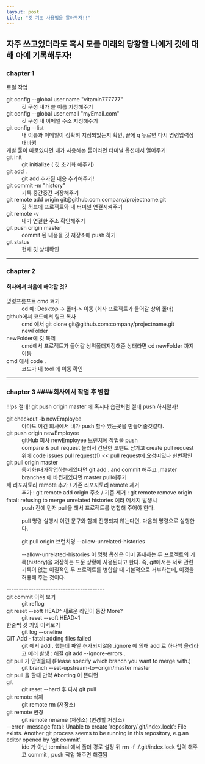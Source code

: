 ```yaml
---
layout: post
title: "깃 기초 사용법을 알아두자!!"
---
```


<h2>자주 쓰고있더라도 혹시 모를 미래의 당황할 나에게 깃에 대해 아예 기록해두자!</h2>

<h3>chapter 1</h2>
<p>로컬 작업</p>

<dl>
  <dt>
    git config --global user.name "vitamin777777"
  </dt>
  <dd>
    깃 구성 내가 쓸 이름 지정해주기
  </dd>
  <dt>
    git config --global user.email "myEmail.com"
  </dt>
  <dd>
    깃 구성 내 이메일 주소 지정해주기
  </dd>
  <dt>
    git config --list
  </dt>
  <dd>
    내 이름과 이메일이 정확히 지정되었는지 확인, 끝에 q 누르면 다시 명령입력상태바뀜
  </dd>
  <dt>
    개발 툴이 따로있다면 내가 사용해본 툴이라면 터미널 옵션에서 열어주기
  </dt>
  <dd>
    
  </dd>
  <dt>
    git init
  </dt>
  <dd>
    git initialize ( 깃 초기화 해주기)  
  </dd>
  <dt>
    git add . 
  </dt>
  <dd>
    git add 추가된 내용 추가해주기!
  </dd>
  <dt>
    git commit -m "history"
  </dt>
  <dd>
    기록 중간중간 저장해주기
  </dd>
  <dt>
    git remote add origin git@github.com:company/projectname.git
  </dt>
  <dd>
    깃 허브에 프로젝트와 내 터미널 연결시켜주기
  </dd>
  <dt>
    git remote -v
  </dt>
  <dd>
    내가 연결한 주소 확인해주기
  </dd>
  <dt>
    git push origin master 
  </dt>
  <dd>
    commit 된 내용을 깃 저장소에 push 하기
  </dd>
  <dt>
    git status
  </dt>
  <dd>
    현재 깃 상태확인
  </dd>
</dl>
<hr>

<h3>chapter 2</h3>

#### 회사에서 처음에 해야할 것?

<dl>
  <dt>
    명령프롬프트 cmd 켜기
  </dt>
  <dd>
    cd 예: Desktop -> 폴더-> 이동 (회사 프로젝트가 들어갈 상위 폴더)
  </dd>
  <dt>
    github에서 코드에서 링크 복사
  </dt>
  <dd>
    cmd 에서 git clone git@github.com:company/projectname.git newFolder
  </dd>
  <dt>
    newFolder에 깃 복제 
  </dt>
  <dd>
    cmd에서 프로젝트가 들어갈 상위폴더지정해준 상태라면 cd newFolder 까지 이동
  </dd>
  <dt>
    cmd 에서 code .  
  </dt>
  <dd>
    코드가 내 tool 에 이동 확인
  </dd>
</dl>
<hr>

### chapter 3 ####회사에서 작업 후 병합

<p>!!!ps 절대! git push origin master 에 혹시나 습관처럼 절대 push 하지말자!</p>
<dl>
  <dt>
    git checkout -b newEmployee
  </dt>
  <dd>
     아마도 이건 회사에서 내가 push 할수 있는곳을 만들어줄것같다.
  </dd>
  <dt>
    git push origin newEmployee
  </dt>
  <dd>
    gitHub 회사 newEmployee 브랜치에 작업물 push<br>
    compare & pull request 눌러서 간단한 코멘트 남기고 create pull request<br>
    위에 code issues pull request(1) << pull request에 요청떠있나 한번확인 
  </dd>
  <dt>
    git pull origin master
  </dt>
  <dd>
    동기화)내가작업하는게있다면 git add . and commit 해주고 ,master branches 에 바뀐게있다면 master pull해주기
  </dd>
  <dt>
    새 리포지토리 remote 추가 / 기존 리포지토리 remote 제거
  </dt>
  <dd>
    추가 : git remote add origin 주소 / 기존 제거 : git remote remove origin
  </dd>
  <dt>
    fatal: refusing to merge unrelated histories 에러 메세지 발생시
  </dt>
  <dd>
    push 전에 먼저 pull을 해서 프로젝트를 병합해 주어야 한다.

pull 명령 실행시 이런 문구와 함께 진행되지 않는다면, 다음의 명령으로 실행한다.

git pull origin 브런치명 --allow-unrelated-histories

--allow-unrelated-histories 이 명령 옵션은 이미 존재하는 두 프로젝트의 기록(history)을 저장하는 드문 상황에 사용된다고 한다. 즉, git에서는 서로 관련 기록이 없는 이질적인 두 프로젝트를 병합할 때 기본적으로 거부하는데, 이것을 허용해 주는 것이다.

  </dd>
  ----------------------------------------
  <dt>
    git commit 이력 보기 
  </dt>
  <dd>
  git reflog
  </dd>
  <dt>
  git reset --soft HEAD^
  새로운 라인이 등장
  More?
  </dt>
  <dd>
    git reset --soft HEAD~1
  </dd>
  <dt>
    한줄씩 깃 커밋 이력보기
  </dt>
  <dd>
    git log --oneline
  </dd>
  <dt>
    GIT Add - fatal: adding files failed
  </dt>
  <dd>
    git 에서 add . 했는데 파일 추가되지않음
    .ignore 에 의해 add <file>로 하나씩 올리라고 에러 발생
    : 해결 git add --ignore-errors .
  </dd>
  <dt>
    git pull 가 안먹을때
    (Please specify which branch you want to merge with.)
  </dt>
  <dd>
    git branch --set-upstream-to=origin/master master
  </dd>
  <dt>
    git pull 을 할때 만약 Aborting 이 뜬다면 
  </dt>git 
  <dd>
  git reset --hard 후 다시 git pull 
  </dd>
  <dt>
    git remote 삭제
  </dt>
  <dd>
    git remote rm (저장소)
  </dd>
  <dt>
    git remote 변경  
  </dt>
  <dd>
    git remote rename (저장소) (변경할 저장소)
  </dd>
  <dt>
    --error- message
    fatal: Unable to create 'repository/.git/index.lock': File exists. 
Another git process seems to be running in this repository, e.g.an editor opened by 'git commit'.
  </dt>
  <dd>
    ide 가 아닌 terminal 에서 폴더 경로 설정 뒤 rm -f ./.git/index.lock 입력 해주고 commit , push 작업 해주면 해결됨
  </dd>
  <dt>
    
  </dt>
  <dd>

  </dd>
  <dt>
    
  </dt>
  <dd>

  </dd>
  <dt>
    
  </dt>
  <dd>

  </dd>
  <dt>
    
  </dt>
  <dd>

  </dd>
  <dt>
    
  </dt>
  <dd>

  </dd>
  <dt>
    
  </dt>
  <dd>

  </dd>
  <dt>
    
  </dt>
  <dd>

  </dd>
  <dt>
    
  </dt>
  <dd>

  </dd>
  <dt>
    
  </dt>
  <dd>

  </dd>
</dl>
